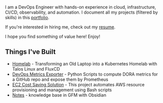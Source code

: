 I am a DevOps Engineer with hands-on experience in cloud, infrastructure, CI/CD, observability, and automation. I document all my projects (filtered by skills) in this [portfolio](http://rwxahmad.com/projects).

If you're interested in hiring me, check out my [resume](http://rwxahmad.com/resume).

I hope you find something of value here! Enjoy!

## Things I've Built
- [Homelab](https://github.com/rwxahmad) - Transforming an Old Laptop into a Kubernetes Homelab with Talos Linux and FluxCD
- [DevOps Metrics Exporter](https://github.com/rwxahmad) - Python Scripts to compute DORA metrics for a GitHub repo and expose them by Prometheus
- [EC2 Cost Saving Solution](https://github.com/rwxahmad) - This project automates AWS resource provisioning and management using Bash scripts
- [Notes](https://github.com/rwxahmad) - knowledge base in GFM with Obsidian
